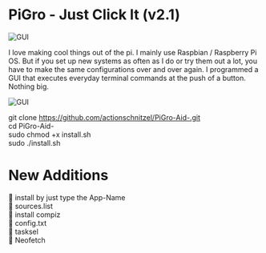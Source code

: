 
# PiGro - Just Click It (v2.1)
![GUI](https://www.actionschnitzel.de/.cm4all/uproc.php/0/Pi/.raspi-aid.png/picture-2600?_=175beb21be8)


I love making cool things out of the pi. I mainly use Raspbian / Raspberry Pi OS. But if you set up new systems as often as I do or try them out a lot, you have to make the same configurations over and over again. I programmed a GUI that executes everyday terminal commands at the push of a button. Nothing big.





![GUI](https://www.actionschnitzel.de/.cm4all/uproc.php/0/Pi/.done.png/picture-2600?_=175c2179da8)







git clone https://github.com/actionschnitzel/PiGro-Aid-.git    
cd PiGro-Aid-    
sudo chmod +x install.sh    
sudo ./install.sh    



# New Additions
:metal: install by just type the App-Name    
:metal: sources.list    
:metal: install compiz    
:metal: config.txt    
:metal: tasksel    
:metal: Neofetch    



